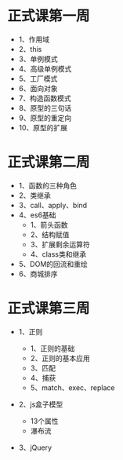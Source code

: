 # 正式课第一周
- 1、作用域
- 2、this
- 3、单例模式
- 4、高级单例模式
- 5、工厂模式
- 6、面向对象
- 7、构造函数模式
- 8、原型的三句话
- 9、原型的重定向
- 10、原型的扩展

# 正式课第二周

- 1、函数的三种角色
- 2、类继承
- 3、call、apply、bind
- 4、es6基础
    + 1、箭头函数
    + 2、结构赋值
    + 3、扩展剩余运算符
    + 4、class类和继承
- 5、DOM的回流和重绘
- 6、商城排序

# 正式课第三周
- 1、正则
    + 1、正则的基础
    + 2、正则的基本应用
    + 3、匹配
    + 4、捕获
    + 5、match、exec、replace

- 2、js盒子模型
    + 13个属性
    + 瀑布流

- 3、jQuery




